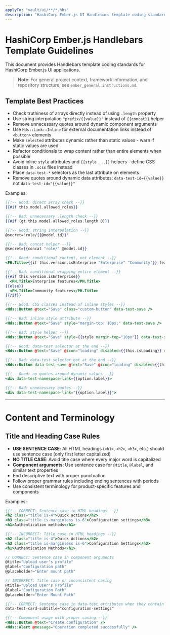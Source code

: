 ```yaml
---
applyTo: "vault/ui/**/*.hbs"
description: "HashiCorp Ember.js UI Handlebars template coding standards"
---
```


# HashiCorp Ember.js Handlebars Template Guidelines

This document provides Handlebars template coding standards for HashiCorp Ember.js UI applications.

> **Note**: For general project context, framework information, and repository structure, see `ember_general.instructions.md`.

## Template Best Practices
- Check truthiness of arrays directly instead of using `.length` property
- Use string interpolation `"prefix/{{value}}"` instead of `{{concat}}` helper  
- Remove unnecessary quotes around dynamic component arguments
- Use `Hds::Link::Inline` for external documentation links instead of `<button>` elements
- Make `selected` attributes dynamic rather than static values - warn if static values are used
- Refactor conditionals to wrap content rather than entire elements when possible
- Avoid inline `style` attributes and `{{style ...}}` helpers - define CSS classes in `.scss` files instead
- Place `data-test-*` selectors as the last attribute on elements
- Remove quotes around dynamic data attributes: `data-test-id={{value}}` not `data-test-id="{{value}}"`

Examples:
```handlebars
{{!-- Good: direct array check --}}
{{#if this.model.allowed_roles}}

{{!-- Bad: unnecessary .length check --}}
{{#if (gt this.model.allowed_roles.length 0)}}

{{!-- Good: string interpolation --}}
@secret="role/{{@model.id}}"

{{!-- Bad: concat helper --}}
@secret={{concat "role/" @model.id}}

{{!-- Good: conditional content, not element --}}
<PH.Title>{{if this.version.isEnterprise "Enterprise" "Community"}} features</PH.Title>

{{!-- Bad: conditional wrapping entire element --}}
{{#if this.version.isEnterprise}}
  <PH.Title>Enterprise features</PH.Title>
{{else}}
  <PH.Title>Community features</PH.Title>
{{/if}}

{{!-- Good: CSS classes instead of inline styles --}}
<Hds::Button @text="Save" class="custom-button" data-test-save />

{{!-- Bad: inline style attribute --}}
<Hds::Button @text="Save" style="margin-top: 10px;" data-test-save />

{{!-- Bad: style helper --}}
<Hds::Button @text="Save" style={{style margin-top="10px"}} data-test-save />

{{!-- Good: data-test selector at the end --}}
<Hds::Button @text="Save" @icon="loading" disabled={{this.isLoading}} data-test-save />

{{!-- Bad: data-test selector not at the end --}}
<Hds::Button data-test-save @text="Save" @icon="loading" disabled={{this.isLoading}} />

{{!-- Good: no quotes around dynamic values --}}
<div data-test-namespace-link={{option.label}}>

{{!-- Bad: unnecessary quotes --}}
<div data-test-namespace-link="{{option.label}}">
```

---

# Content and Terminology

## Title and Heading Case Rules
- **USE SENTENCE CASE**: All HTML headings (`<h1>`, `<h2>`, `<h3>`, etc.) should use sentence case (only first letter capitalized)
- **NO TITLE CASE**: Avoid title case where every major word is capitalized
- **Component arguments**: Use sentence case for `@title`, `@label`, and similar text properties
- End descriptive text with proper punctuation
- Follow proper grammar rules including ending sentences with periods
- Use consistent terminology for product-specific features and components

Examples:
```handlebars
{{!-- CORRECT: Sentence case in HTML headings --}}
<h2 class="title is-4">Quick actions</h2>
<h3 class="title is-marginless is-6">Configuration settings</h3>
<h1>Authentication methods</h1>

{{!-- INCORRECT: Title case in HTML headings --}}
<h2 class="title is-4">Quick Actions</h2>
<h3 class="title is-marginless is-6">Configuration Settings</h3>
<h1>Authentication Methods</h1>
```

```javascript
// CORRECT: Sentence case in component arguments
@title="Upload user's profile"
@label="Configuration path"
@placeholder="Enter mount path"

// INCORRECT: Title case or inconsistent casing
@title="Upload User's Profile"
@label="Configuration Path"
@placeholder="Enter Mount Path"
```

```handlebars
{{!-- CORRECT: Sentence case in data-test attributes when they contain readable text --}}
data-test-card-subtitle="configuration-settings"

{{!-- Component usage with proper casing --}}
<Hds::Button @text="Create configuration" />
<Hds::Alert @message="Operation completed successfully" />
```
